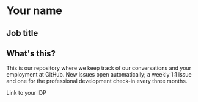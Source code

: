 # Your name
## Job title

## What's this?

This is our repository where we keep track of our conversations and your employment at GitHub. New issues open automatically; a weekly 1:1 issue and one for the professional development check-in every three months.

Link to your IDP
